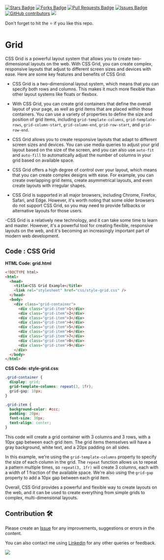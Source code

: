 <a href="https://github.com/drshahizan/learn-php/stargazers"><img src="https://img.shields.io/github/stars/drshahizan/learn-php" alt="Stars Badge"/></a>
<a href="https://github.com/drshahizan/learn-php/network/members"><img src="https://img.shields.io/github/forks/drshahizan/learn-php" alt="Forks Badge"/></a>
<a href="https://github.com/drshahizan/learn-php/pulls"><img src="https://img.shields.io/github/issues-pr/drshahizan/learn-php" alt="Pull Requests Badge"/></a>
<a href="https://github.com/drshahizan/learn-php/issues"><img src="https://img.shields.io/github/issues/drshahizan/learn-php" alt="Issues Badge"/></a>
<a href="https://github.com/drshahizan/learn-php/graphs/contributors"><img alt="GitHub contributors" src="https://img.shields.io/github/contributors/drshahizan/learn-php?color=2b9348"></a>
![](https://visitor-badge.glitch.me/badge?page_id=drshahizan/learn-php)

Don't forget to hit the :star: if you like this repo.

# Grid
CSS Grid is a powerful layout system that allows you to create two-dimensional layouts on the web. With CSS Grid, you can create complex, responsive layouts that adjust to different screen sizes and devices with ease. Here are some key features and benefits of CSS Grid:

- CSS Grid is a two-dimensional layout system, which means that you can specify both rows and columns. This makes it much more flexible than other layout systems like floats or flexbox.

- With CSS Grid, you can create grid containers that define the overall layout of your page, as well as grid items that are placed within those containers. You can use a variety of properties to define the size and position of grid items, including `grid-template-columns`, `grid-template-rows`, `grid-column-start`, `grid-column-end`, `grid-row-start`, and `grid-row-end`.

- CSS Grid allows you to create responsive layouts that adapt to different screen sizes and devices. You can use media queries to adjust your grid layout based on the size of the screen, and you can also use `auto-fit` and `auto-fill` to automatically adjust the number of columns in your grid based on available space.

- CSS Grid offers a high degree of control over your layout, which means that you can create complex designs with ease. For example, you can create overlapping grid items, create asymmetrical layouts, and even create layouts with irregular shapes.

- CSS Grid is supported in all major browsers, including Chrome, Firefox, Safari, and Edge. However, it's worth noting that some older browsers do not support CSS Grid, so you may need to provide fallbacks or alternative layouts for those users.

-CSS Grid is a relatively new technology, and it can take some time to learn and master. However, it's a powerful tool for creating flexible, responsive layouts on the web, and it's becoming an increasingly important part of modern web development.


## Code : CSS Grid

**HTML Code: grid.html**

```html
<!DOCTYPE html>
<html>
  <head>
    <title>CSS Grid Example</title>
    <link rel="stylesheet" href="css/style-grid.css" />
  </head>
  <body>
    <div class="grid-container">
      <div class="grid-item">1</div>
      <div class="grid-item">2</div>
      <div class="grid-item">3</div>
      <div class="grid-item">4</div>
      <div class="grid-item">5</div>
      <div class="grid-item">6</div>
      <div class="grid-item">7</div>
      <div class="grid-item">8</div>
      <div class="grid-item">9</div>
    </div>
  </body>
</html>

```

**CSS Code: style-grid.css**:

```css
.grid-container {
  display: grid;
  grid-template-columns: repeat(3, 1fr);
  grid-gap: 10px;
}

.grid-item {
  background-color: #ccc;
  padding: 20px;
  font-size: 30px;
  text-align: center;
}
```
This code will create a grid container with 3 columns and 3 rows, with a 10px gap between each grid item. The grid items themselves will have a gray background, white text, and a 20px padding on all sides.

In this example, we're using the `grid-template-columns` property to specify the size of each column in the grid. The `repeat` function allows us to repeat a pattern multiple times, so `repeat(3, 1fr)` will create 3 columns, each with a width of 1 fraction of the available space. We're also using the `grid-gap` property to add a 10px gap between each grid item.

Overall, CSS Grid provides a powerful and flexible way to create layouts on the web, and it can be used to create everything from simple grids to complex, multi-dimensional layouts.

## Contribution 🛠️
Please create an [Issue](https://github.com/drshahizan/learn-php/issues) for any improvements, suggestions or errors in the content.

You can also contact me using [Linkedin](https://www.linkedin.com/in/drshahizan/) for any other queries or feedback.

![](https://visitor-badge.glitch.me/badge?page_id=drshahizan)



